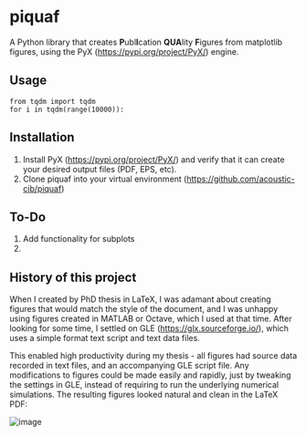 # piquaf
A Python library that creates <b>P</b>ubl<b>I</b>cation <b>QUA</b>lity <b>F</b>igures from matplotlib figures, using the PyX (https://pypi.org/project/PyX/) engine.

## Usage

    from tqdm import tqdm
    for i in tqdm(range(10000)):

## Installation

1. Install PyX (https://pypi.org/project/PyX/) and verify that it can create your desired output files (PDF, EPS, etc).
2. Clone piquaf into your virtual environment (https://github.com/acoustic-cib/piquaf)

## To-Do

1. Add functionality for subplots
2. 

## History of this project

When I created by PhD thesis in LaTeX, I was adamant about creating figures that would match the style of the document, and I was unhappy using figures created in MATLAB or Octave, which I used at that time. After looking for some time, I settled on GLE (https://glx.sourceforge.io/), which uses a simple format text script and text data files. 

This enabled high productivity during my thesis - all figures had source data recorded in text files, and an accompanying GLE script file. Any modifications to figures could be made easily and rapidly, just by tweaking the settings in GLE, instead of requiring to run the underlying numerical simulations. The resulting figures looked natural and clean in the LaTeX PDF:

![image](https://github.com/acoustic-cib/piquaf/assets/64725834/2c17d076-8b88-454c-bfdd-e98e941c1346)

